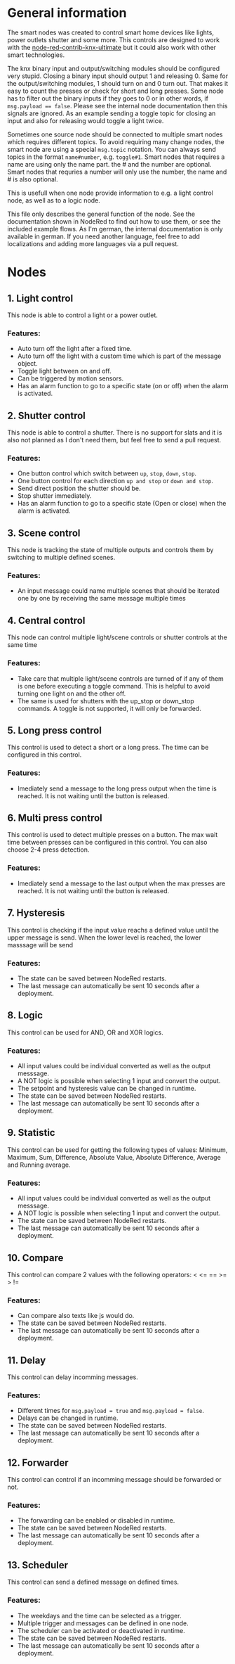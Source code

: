 # General information

The smart nodes was created to control smart home devices like lights, power outlets shutter and some more.
This controls are designed to work with the [node-red-contrib-knx-ultimate](https://github.com/Supergiovane/node-red-contrib-knx-ultimate) but it could also work with other smart technologies.

The knx binary input and output/switching modules should be configured very stupid. Closing a binary input should output 1 and releasing 0.
Same for the output/switching modules, 1 should turn on and 0 turn out. That makes it easy to count the presses or check for short and long presses.
Some node has to filter out the binary inputs if they goes to 0 or in other words, if `msg.payload == false`. Please see the internal node documentation then this signals are ignored. As an example sending a toggle topic for closing an input and also for releasing would toggle a light twice.

Sometimes one source node should be connected to multiple smart nodes which requires different topics.
To avoid requiring many change nodes, the smart node are using a special `msg.topic` notation. You can always send topics in the format `name#number`, e.g. `toggle#1`.
Smart nodes that requires a name are using only the name part. the # and the number are optional. Smart nodes that requries a number will only use the number, the name and # is also optional.

This is usefull when one node provide information to e.g. a light control node, as well as to a logic node.

This file only describes the general function of the node. See the documentation shown in NodeRed to find out how to use them, or see the included example flows.
As I'm german, the internal documentation is only available in german. If you need another language, feel free to add localizations and adding more languages via a pull request.

# Nodes
## 1. Light control  
This node is able to control a light or a power outlet.

### **Features:**
* Auto turn off the light after a fixed time.
* Auto turn off the light with a custom time which is part of the message object.
* Toggle light between on and off.
* Can be triggered by motion sensors.
* Has an alarm function to go to a specific state (on or off) when the alarm is activated.

## 2. Shutter control
This node is able to control a shutter.
There is no support for slats and it is also not planned as I don't need them, but feel free to send a pull request.

### **Features:**
* One button control which switch between `up`, `stop`, `down`, `stop`.
* One button control for each direction `up and stop` or `down and stop`.
* Send direct position the shutter should be.
* Stop shutter immediately.
* Has an alarm function to go to a specific state (Open or close) when the alarm is activated.

## 3. Scene control
This node is tracking the state of multiple outputs and controls them by switching to multiple defined scenes.

### **Features:**
* An input message could name multiple scenes that should be iterated one by one by receiving the same message multiple times

## 4. Central control
This node can control multiple light/scene controls or shutter controls at the same time

### **Features:**
* Take care that multiple light/scene controls are turned of if any of them is one before executing a toggle command. This is helpful to avoid turning one light on and the other off.
* The same is used for shutters with the up_stop or down_stop commands. A toggle is not supported, it will only be forwarded.

## 5. Long press control
This control is used to detect a short or a long press.
The time can be configured in this control.

### **Features:**
* Imediately send a message to the long press output when the time is reached. It is not waiting until the button is released.

## 6. Multi press control
This control is used to detect multiple presses on a button.
The max wait time between presses can be configured in this control.
You can also choose 2-4 press detection.

### **Features:**
* Imediately send a message to the last output when the max presses are reached. It is not waiting until the button is released.

## 7. Hysteresis
This control is checking if the input value reachs a defined value until the upper message is send. When the lower level is reached, the lower masssage will be send

### **Features:**
* The state can be saved between NodeRed restarts.
* The last message can automatically be sent 10 seconds after a deployment.

## 8. Logic
This control can be used for AND, OR and XOR logics.

### **Features:**
* All input values could be individual converted as well as the output messsage.
* A NOT logic is possible when selecting 1 input and convert the output.
* The setpoint and hysteresis value can be changed in runtime.
* The state can be saved between NodeRed restarts.
* The last message can automatically be sent 10 seconds after a deployment.

## 9. Statistic
This control can be used for getting the following types of values: Minimum, Maximum, Sum, Difference, Absolute Value, Absolute Difference, Average and Running average.

### **Features:**
* All input values could be individual converted as well as the output messsage.
* A NOT logic is possible when selecting 1 input and convert the output.
* The state can be saved between NodeRed restarts.
* The last message can automatically be sent 10 seconds after a deployment.

## 10. Compare
This control can compare 2 values with the following operators: < <= == >= > !=

### **Features:**
* Can compare also texts like js would do.
* The state can be saved between NodeRed restarts.
* The last message can automatically be sent 10 seconds after a deployment.

## 11. Delay
This control can delay incomming messages.

### **Features:**
* Different times for `msg.payload = true` and `msg.payload = false`.
* Delays can be changed in runtime.
* The state can be saved between NodeRed restarts.
* The last message can automatically be sent 10 seconds after a deployment.

## 12. Forwarder
This control can control if an incomming message should be forwarded or not.

### **Features:**
* The forwarding can be enabled or disabled in runtime.
* The state can be saved between NodeRed restarts.
* The last message can automatically be sent 10 seconds after a deployment.

## 13. Scheduler
This control can send a defined message on defined times.

### **Features:**
* The weekdays and the time can be selected as a trigger.
* Multiple trigger and messages can be defined in one node.
* The scheduler can be activated or deactivated in runtime.
* The state can be saved between NodeRed restarts.
* The last message can automatically be sent 10 seconds after a deployment.
